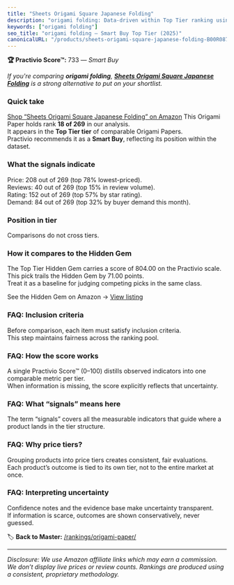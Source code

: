 ```yaml
---
title: "Sheets Origami Square Japanese Folding"
description: "origami folding: Data-driven within Top Tier ranking using the Practivio Score™. Positioned by quality, value, demand, findability, momentum."
keywords: ["origami folding"]
seo_title: "origami folding — Smart Buy Top Tier (2025)"
canonicalURL: "/products/sheets-origami-square-japanese-folding-B00R087L0M/"
---
```


**🏆 Practivio Score™:** 733 — _Smart Buy_


*If you're comparing **origami folding**, **[Sheets Origami Square Japanese Folding](https://www.amazon.com/dp/B00R087L0M?tag=practivio-20)** is a strong alternative to put on your shortlist.*
### Quick take
[Shop “Sheets Origami Square Japanese Folding” on Amazon](https://www.amazon.com/dp/B00R087L0M?tag=practivio-20)
This Origami Paper holds rank **18 of 269** in our analysis.  
It appears in the **Top Tier tier** of comparable Origami Papers.  
Practivio recommends it as a **Smart Buy**, reflecting its position within the dataset.

### What the signals indicate
Price: 208 out of 269 (top 78% lowest-priced).  
Reviews: 40 out of 269 (top 15% in review volume).  
Rating: 152 out of 269 (top 57% by star rating).  
Demand: 84 out of 269 (top 32% by buyer demand this month).

### Position in tier
Comparisons do not cross tiers.

### How it compares to the Hidden Gem
The Top Tier Hidden Gem carries a score of 804.00 on the Practivio scale.  
This pick trails the Hidden Gem by 71.00 points.  
Treat it as a baseline for judging competing picks in the same class.  

See the Hidden Gem on Amazon → [View listing](https://www.amazon.com/dp/B0774HD15D?tag=practivio-20)

### FAQ: Inclusion criteria
Before comparison, each item must satisfy inclusion criteria.  
This step maintains fairness across the ranking pool.

### FAQ: How the score works
A single Practivio Score™ (0–100) distills observed indicators into one comparable metric per tier.  
When information is missing, the score explicitly reflects that uncertainty.

### FAQ: What “signals” means here
The term “signals” covers all the measurable indicators that guide where a product lands in the tier structure.

### FAQ: Why price tiers?
Grouping products into price tiers creates consistent, fair evaluations.  
Each product’s outcome is tied to its own tier, not to the entire market at once.

### FAQ: Interpreting uncertainty
Confidence notes and the evidence base make uncertainty transparent.  
If information is scarce, outcomes are shown conservatively, never guessed.


🏷️ **Back to Master:** [/rankings/origami-paper/](/rankings/origami-paper/)

---
_Disclosure: We use Amazon affiliate links which may earn a commission. We don’t display live prices or review counts. Rankings are produced using a consistent, proprietary methodology._
